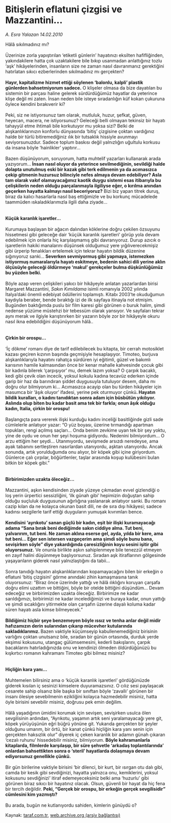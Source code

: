 # Bitişlerin eflatuni çizgisi ve Mazzantini...

*A. Esra Yalazan 14.02.2010*

<div class="yazi">Hâlâ sıkılmadınız mı? <br/><br/>Üzerinize zorla yapıştırılan ‘etiketli günlerin’ hayatınızı eksilten hafifliğinden, yakındakilere hatta çok uzaktakilere bile bıkıp usanmadan anlattığınız tozlu ‘aşk’ hikâyelerinden, insanların size ne zaman nasıl davranmanız gerektiğini hatırlatan sıkıcı ezberlerinden sıkılmadınız mı gerçekten? <b><br/><br/>Hayır, kapitalizme hizmet ettiği söylenen ‘balonlu, kalpli’ plastik günlerden bahsetmiyorum sadece.</b> O klişeler olmasa da bize dayatılan bu sistemin bir parçası haline gelerek sürdürdüğümüz hayatlar da yeterince klişe değil mi zaten. İnsan neden bile isteye sıradanlığın küf kokan çukuruna öylece kendini bırakıverir ki? <br/><br/>Peki, siz ne istiyorsunuz tam olarak, mutluluk, huzur, şefkat, güven, heyecan, macera, ne istiyorsunuz? Geleceği belli olmayan tekinsiz bir hayatı tahayyül etme ihtimali bile korkutuyor mu yoksa sizi? Belki de alışkanlıklarınızın konforlu dünyasında ‘bitiş’ çizgisine çoktan vardığınız halde bir türlü bitiremediğiniz ılık bir tutsaklık hissiyle avunmayı seviyorsunuzdur. Sadece toplum baskısı değil yalnızlığın uğultulu korkusu da insana böyle ‘hainlikler’ yaptırır... <br/><br/>Bazen düşünüyorum, soruyorum, hatta muhtelif yazarları kullanarak arada yazıyorum...<b> İnsan nasıl oluyor da yeterince sevilmediğinin, sevildiği halde dolapta unutulmuş eski bir kazak gibi terk edilmenin ya da acımasızca çekip gitmenin huzursuz bilinciyle nefes almaya devam edebiliyor? Asla tam olarak vakıf olamayacağımız kaotik duygu sistemi esas itibarıyla bu çelişkilerin neden olduğu parçalanmayla ilgiliyse eğer, o kırılma anından geçerken hayatta kalmayı nasıl beceriyoruz?</b> Bizi biz yapan titrek duruş, biraz da kalıcı hasarlarla nasıl baş ettiğimizle ve bu korkunç mücadelede taammüden ıskaladıklarımızla ilgili daha ziyade...<b> <br/><br/><br/>Küçük karanlık işaretler...</b> <br/><br/>Kurumaya başlayan bir ağacın dalından köklerine doğru çekilen özsuyunu hissetmesi gibi geleceğe dair ‘küçük karanlık işaretleri’ görüp yola devam edebilmek için onlarla hiç karşılaşmamış gibi davranıyoruz. Durup azıcık o işaretlerin hakiki manalarını düşünsek olduğumuz yere yığılıverecekmişiz gibi ürperip fenalıkları ertelemek için tekrar hayatın bildik düzenine sığınıyoruz sanki...<b> Severken sevmiyormuş gibi yapmaya, istemezken istiyormuş numaralarıyla hayatı eskitmeye, bedenin sahici dili yerine aklın ölçüsüyle geleceği öldürmeye ‘makul’ gerekçeler bulma düşkünlüğümüz bu yüzden belki. </b><br/><br/>Böyle azap veren çelişkileri yakıcı bir hikâyeyle anlatan yazarlardan birisi Margaret Mazzantini, <i>Sakın Kımıldama</i> isimli romanıyla 2002 yılında İtalya’daki önemli edebiyat ödüllerini toplamıştı. Kitabı 2003’te okuduğumun kaydıyla beraber, bende bıraktığı izi de ilk sayfaya itinayla not etmişim. Bugünden baktığımda puslu bir film karesi gibi görünen o buruk halim, şimdi nedense yüzüme müstehzi bir tebessüm olarak yansıyor. Ve sayfaları tekrar aynı merak ve ilgiyle karıştırırken bir yazarın böyle zor bir hikâyeyle okuru nasıl ikna edebildiğini düşünüyorum hâlâ..<b> <br/><br/><br/>Çirkin bir orospu...</b> <br/><br/>‘İç dökme’ romanı diye de tarif edilebilecek bu kitapta, bir cerrah motosiklet kazası geçiren kızının başında geçmişiyle hesaplaşıyor. Timoteo, burjuva alışkanlıklarıyla hayatını rahatça sürdüren iyi eğitimli, güzel ve bakımlı karısının hamile kalmasından önce bir kenar mahalle kahvesinde çocuk gibi bir kadınla bilerek ‘çarpışıyor’ mu, demek lazım yoksa? O çarpık bacaklı, kedi gibi çevik olan incecik, yoksul kokulu kadına tecavüz ederken içinde garip bir haz da barındıran şiddet duygusuyla tutuluyor desem, daha mı doğru olur bilmiyorum ki... Acımasızca acayip olan bu türden hikâyeler için masumca bir ‘âşık oluyor’ ifadesi, yerine pek oturmuyor çünkü<b>. Hayatın bildik kuralları, o kadını tanıdıktan sonra adam için büsbütün yıkılıyor. Aslında olup biten bu kadar basit ama tek bir farkla; onun âşık olduğu kadın, Italia, çirkin bir orospu! </b><br/><br/>Başlangıçta para vererek ilişki kurduğu kadını inceliği basitliğinde gizli sade cümlelerle anlatıyor yazar: “O yüz boyası, üzerine tırmandığı apartman topukları, rengi açılmış saçları... Onda benim zevkime uyan tek bir şey yoktu, yine de oydu ve onun her şeyi hoşuma gidiyordu. Nedenini bilmiyordum... O arzu ettiğim her şeydi... Utanmıyordu, sevişmede arsızdı neredeyse, ama ayak tabanını sertleştiren nasırlardan utanıyordu, aşktan utanıyordu. Ancak sonunda, artık yorulduğumda onu alıyor, bir köpek gibi içine giriyordum. Günlerce çalı çırpılar, böğürtlenler, taşlar arasında koşup kulübesini bulan bitkin bir köpek gibi.”<b> <br/><br/><br/>Birbirimizden uzakta öleceğiz...</b> <br/><br/>Mazzantini, aşkın kendisinden ziyade yüzeye çıkmadan evvel gizlendiği o loş yerin ürpertici sessizliğini, ‘ilk günah gibi’ hepimizin doğuştan sahip olduğu suçluluk duygusunun ağırlığına yaslanarak anlatıyor sanki. Bu romanı cazip kılan da ne kolayca okunan basit dili, ne de sıra dışı hikâyesi; sadece kadınsı sezgilerle tarif ettiği duyguların yumuşak kıvrımları bence. <b><br/><br/>Kendisini ‘ayrıkotu’ sanan güçlü bir kadın, eşit bir ilişki kuramayacağı adama “Sana bırak beni dediğimde sakın ciddiye alma. Tut beni, yalvarırım, tut beni. Ne zaman aklına eserse gel, ayda, yılda bir kere, ama tut beni... Eğer sen istersen vazgeçerim ama şimdi söyle bunu bana, sevişirken söyle” diye yakardığında çaresizliğinin koyu sesini işitir gibi oluyorsunuz.</b> Ve onunla birlikte aşkın sahiplenmeye bile tenezzül etmeyen en zayıf halini düşünmeye başlıyorsunuz. Sıradan aşk itiraflarının gölgesinde yaşayanların giderek nasıl yalnızlaştığını da tabii... <br/><br/>Sonra tanıdığı hayatın alışkanlıklarından kopamayacağını bilen bir erkeğin o eflatuni ‘bitiş çizgisini’ görme anındaki zihin kamaşmasına tanık oluyorsunuz: “Biraz önce üzerinde yattığı ve hâlâ ılıklığını koruyan çarşafa doğru elimi uzattım ve bittiğini, böyle bir otelde bittiğini düşündüm... Devam edeceğiz ve birbirimizden uzakta öleceğiz. Birbirimize ne kadar sarıldığımızı, birbirimizi ne kadar incelediğimizi ve buraya kadar, onun yattığı ve şimdi sıcaklığını yitirmekte olan çarşafın üzerine dayalı koluma kadar süren hayatı asla kimse bilmeyecek.” <b><br/><br/>Bildiğimiz hiçbir şeye benzemeyen böyle ıssız ve tenha anlar değil midir hafızamızın derin sularından çıkarıp mücevher kutularında sakladıklarımız. </b>Bazen vaktiyle küçümseyip kabullenemediğiniz birisinin varlığını çoktan unutsanız bile, sıradan bir günün ortasında, durduk yerde ekşimsi kokusunu, utangaç gülümsemesini, kederli bakışlarını, çarpık bacaklarını hatırladığınızda onu ve kendinizi ölmeden öldürdüğünüzü bu kışkırtıcı romanın kahramanı Timoteo gibi bilmez misiniz? <b><br/><br/><br/>Hiçliğin kara yanı...</b> <br/><br/>Muhtemelen bilirsiniz ama o ‘küçük karanlık işaretleri’ gördüğünüzde giderek kısılan iç sesinizi kimselere duyuramazsınız. O cılız sesi paylaşacak cesarete sahip olsanız bile başka bir sınıftan böyle ‘zavallı’ görünen bir insanı ölesiye sevebilmenin ezikliğini kolayca hazmedebilir misiniz, hatta öyle birisini sevebilir misiniz, doğrusu pek emin değilim. <br/><br/>Hâlâ yaşadığının ümidini korumak için sevişen, sevişirken usulca ölen sevgilisinin ardından, “Ayrıkotu, yaşamın artık seni yaralamayacağı yere git, köpek yürüyüşünün eğri büğrü yönüne git. Yukarıda gerçekten bir şeyler olduğunu umarım, bir örtü, bir kanat çünkü hiçliğin kara yanı senin için gerçekten haksızlık olur” diyerek iç çeken karanlık bir adamın günah çıkaran ‘cezalı ruhunu’ hissedebilir misiniz, bilmiyorum. <b>Böyle kahramanlarla kitaplarda, filmlerde karşılaşıp, bir süre şehvetle ‘arkadaş toplantılarında’ onlardan bahsettikten sonra o ‘steril’ hayatlarda dolaşmaya devam ediyorsunuz genellikle çünkü. </b><br/><br/>Bir gün birilerine vaktiyle birisini ‘bir dilenci, bir kurt, bir ısırgan otu dalı gibi, camda bir kesik gibi sevdiğinizi, hayatta yalnızca onu, kemiklerini, yoksul kokusunu sevdiğinizi’ itiraf edemeyeceksiniz belki ama ‘huzurlu’ gibi görünen biraz sıkıcı bir hayatınız olacak. Olsun, güvenli bir hayat da hiç fena bir tercih değildir. <b>Peki, “Gerçek bir orospu, bir erkeğin gerçek sevgilisidir” cümlesini kim yazmıştı? </b><br/><br/>Bu arada, bugün ne kutlanıyordu sahiden, kimlerin günüydü o?</div>

Kaynak: [taraf.com.tr](http://taraf.com.tr:80/makale/10025.htm), [web.archive.org (arşiv bağlantısı)](http://web.archive.org/web/20100430170113/http://taraf.com.tr:80/makale/10025.htm)
